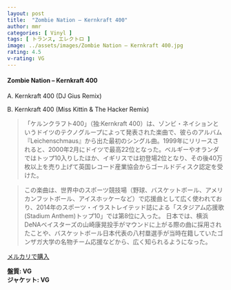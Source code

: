 ```yaml
---
layout: post
title:  "Zombie Nation – Kernkraft 400"
author: mmr
categories: [ Vinyl ]
tags: [ トランス, エレクトロ ]
image: ../assets/images/Zombie Nation – Kernkraft 400.jpg
rating: 4.5
v-rating: VG
---
```


#### Zombie Nation – Kernkraft 400

A. Kernkraft 400 (DJ Gius Remix)

B. Kernkraft 400 (Miss Kittin & The Hacker Remix)

> 「ケルンクラフト400」（独:Kernkraft 400）は、ゾンビ・ネイションというドイツのテクノグループによって発表された楽曲で、彼らのアルバム『Leichenschmaus』から出た最初のシングル曲。1999年にリリースされると、2000年2月にドイツで最高22位となった。ベルギーやオランダではトップ10入りしたほか、イギリスでは初登場2位となり、その後40万枚以上を売り上げて英国レコード産業協会からゴールドディスク認定を受けた。

> この楽曲は、世界中のスポーツ競技場（野球、バスケットボール、アメリカンフットボール、アイスホッケーなど）で応援曲として広く使われており、2014年のスポーツ・イラストレイテッド誌による「スタジアム応援歌(Stadium Anthem)トップ10」では第8位に入った。 日本では、横浜DeNAベイスターズの山崎康晃投手がマウンドに上がる際の曲に採用されたことや、バスケットボール日本代表の八村塁選手が当時在籍していたゴンザガ大学の名物チーム応援などから、広く知られるようになった。

[メルカリで購入](https://jp.mercari.com/item/m31325274795)

<div class="mt-4 mb-4 d-flex align-items-center">
<strong class="mr-1">盤質: VG</strong>
</div>
<div class="mt-4 mb-4 d-flex align-items-center">
<strong class="mr-1">ジャケット: VG</strong>
</div>

